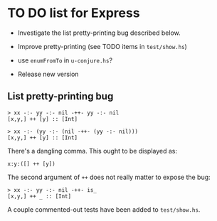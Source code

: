 TO DO list for Express
======================

* Investigate the list pretty-printing bug described below.

* Improve pretty-printing (see TODO items in `test/show.hs`)

* use `enumFromTo` in `u-conjure.hs`?

* Release new version


## List pretty-printing bug

	> xx -:- yy -:- nil -++- yy -:- nil
	[x,y,] ++ [y] :: [Int]

	> xx -:- (yy -:- (nil -++- (yy -:- nil)))
	[x,y,] ++ [y] :: [Int]

There's a dangling comma.  This ought to be displayed as:

	x:y:([] ++ [y])

The second argument of `++` does not really matter to expose the bug:

	> xx -:- yy -:- nil -++- is_
	[x,y,] ++ _ :: [Int]

A couple commented-out tests have been added to `test/show.hs`.
